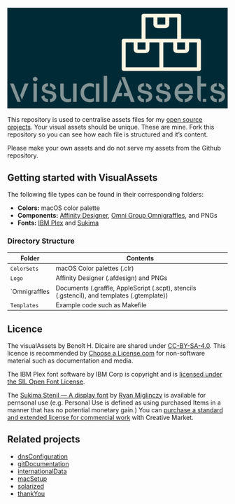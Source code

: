 ![alt text](https://github.com/bhdicaire/visualAssets/raw/master/Logo/visualAssets.png "Logo")

This repository is used to centralise assets files for my [open source projects](https://Code.BHDicaire.com). Your visual assets should be unique. These are mine. Fork this repository so you can see how each file is structured and it’s content.

Please make your own assets and do not serve my assets from the Github repository.

## Getting started with VisualAssets
The following file types can be found in their corresponding folders:
* **Colors:** macOS color palette
* **Components:** [Affinity Designer](https://affinity.serif.com/en-us/designer/desktop/), [Omni Group Omnigraffles](https://www.omnigroup.com/omnigraffle), and PNGs
* **Fonts:** [IBM Plex](https://github.com/IBM/plex) and [Sukima](https://creativemarket.com/DesignByPlatform/2575932-Sukima-Stencil-%E2%80%93-A-Display-Font)

### Directory Structure

| Folder | Contents |
|----|----|
| `ColorSets` | macOS Color palettes (.clr)|
| `Logo` | Affinity Designer (.afdesign) and PNGs|
| `Omnigraffles | Documents (.graffle, AppleScript (.scpt), stencils (.gstencil), and templates (.gtemplate)) |
| `Templates` | Example code such as Makefile|

## Licence
The visualAssets by Benoît H. Dicaire are shared under [CC-BY-SA-4.0](https://github.com/bhdicaire/solarized/raw/master/LICENCSE). This licence is recommended by [Choose a License.com](https://choosealicense.com/) for non-software material such as documentation and media.

The IBM Plex font software by IBM Corp is copyright and is [licensed under the SIL Open Font License](https://github.com/IBM/plex/blob/master/LICENSE.txt).

The [Sukima Stenil — A display font](https://www.deviantart.com/graphicassets/art/Sukima-Stencil-A-Display-Font-FREE-DOWNLOAD-752631099) by [Ryan Miglinczy](https://designbyplatform.co.uk) is available for pernsonal use (e.g. Personal Use is defined as using purchased Items in a manner that has no potential monetary gain.) You can [purchase a standard and extended license for commercial work](https://creativemarket.com/DesignByPlatform/2575932-Sukima-Stencil-%E2%80%93-A-Display-Font) with Creative Market.

## Related projects
* [dnsConfiguration](https://github.com/bhdicaire/dnsConfiguration)
* [gitDocumentation](https://github.com/bhdicaire/gitDocumentation)
* [internationalData](https://github.com/bhdicaire/internationalData)
* [macSetup](https://github.com/bhdicaire/macSetup)
* [solarized](https://github.com/bhdicaire/Solarized)
* [thankYou](https://github.com/bhdicaire/thankYou)